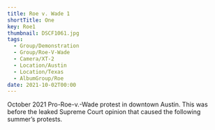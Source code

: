 ```yaml
---
title: Roe v. Wade 1
shortTitle: One
key: Roe1
thumbnail: DSCF1061.jpg
tags:
  - Group/Demonstration
  - Group/Roe-V-Wade
  - Camera/XT-2
  - Location/Austin
  - Location/Texas
  - AlbumGroup/Roe
date: 2021-10-02T00:00
---
```

October 2021 Pro-Roe-v.-Wade protest in downtown Austin. This was before the leaked Supreme Court opinion that caused the following summer’s protests.
 